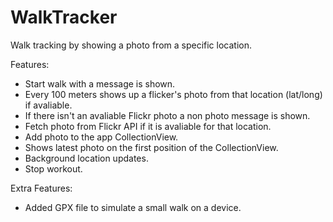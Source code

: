 # WalkTracker

Walk tracking by showing a photo from a specific location.

Features:

- Start walk with a message is shown.
- Every 100 meters shows up a flicker's photo from that location (lat/long) if avaliable.
- If there isn't an avaliable Flickr photo a non photo message is shown.
- Fetch photo from Flickr API if it is avaliable for that location.
- Add photo to the app CollectionView.
- Shows latest photo on the first position of the CollectionView.
- Background location updates.
- Stop workout.

Extra Features:

- Added GPX file to simulate a small walk on a device.
